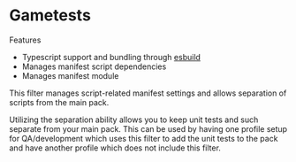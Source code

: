 # Gametests

Features
- Typescript support and bundling through [esbuild](https://esbuild.github.io/)
- Manages manifest script dependencies
- Manages manifest module

This filter manages script-related manifest settings and allows separation of scripts from the main pack.

Utilizing the separation ability allows you to keep unit tests and such separate from your main pack. This can be used by having one profile setup for QA/development which uses this filter to add the unit tests to the pack and have another profile which does not include this filter.
